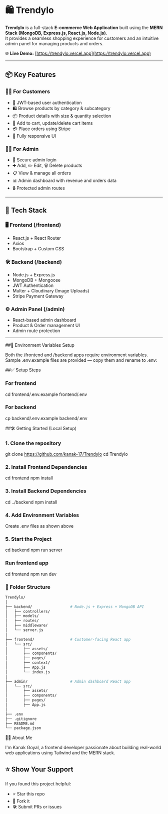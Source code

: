 # 🛍️ Trendylo

**Trendylo** is a full-stack **E-commerce Web Application** built using the **MERN Stack (MongoDB, Express.js, React.js, Node.js)**.  
It provides a seamless shopping experience for customers and an intuitive admin panel for managing products and orders.

🌐 **Live Demo:** [https://trendylo.vercel.app](https://trendylo.vercel.app)

---

## 📦 Key Features

### 👩‍💻 For Customers
- 🔐 JWT-based user authentication
- 🛍️ Browse products by category & subcategory
- 📦 Product details with size & quantity selection
- 🛒 Add to cart, update/delete cart items
- 💳 Place orders using Stripe
- 📱 Fully responsive UI

### 👩‍💼 For Admin
- 🔐 Secure admin login
- ➕ Add, ✏️ Edit, 🗑️ Delete products
- 📋 View & manage all orders
- 📊 Admin dashboard with revenue and orders data
- 🔒 Protected admin routes

---

## 🚀 Tech Stack

### 🖥️ Frontend (/frontend)
- React.js + React Router
- Axios
- Bootstrap + Custom CSS

### 🛠️ Backend (/backend)
- Node.js + Express.js
- MongoDB + Mongoose
- JWT Authentication
- Multer + Cloudinary (Image Uploads)
- Stripe Payment Gateway

### ⚙️ Admin Panel (/admin)
- React-based admin dashboard
- Product & Order management UI
- Admin route protection

---
##🔐 Environment Variables Setup

Both the /frontend and /backend apps require environment variables.
Sample .env.example files are provided — copy them and rename to .env:

##✅ Setup Steps

### For frontend
cd frontend/.env.example frontend/.env

### For backend
cp backend/.env.example backend/.env

##🛠️ Getting Started (Local Setup)
### 1. Clone the repository
git clone https://github.com/kanak-17/Trendylo
cd Trendylo

### 2. Install Frontend Dependencies
cd frontend
npm install

### 3. Install Backend Dependencies
cd ../backend
npm install

### 4. Add Environment Variables
 Create .env files as shown above

### 5. Start the Project
cd backend
npm run server

### Run frontend app
cd frontend
npm run dev

### 📁 Folder Structure
```bash
Trendylo/
│
├── backend/                 # Node.js + Express + MongoDB API
│   ├── controllers/
│   ├── models/
│   ├── routes/
│   ├── middleware/
│   └── server.js
│
├── frontend/                # Customer-facing React app
│   └── src/
│       ├── assets/
│       ├── components/
│       ├── pages/
│       ├── context/
│       ├── App.js
│       └── index.js
│
├── admin/                   # Admin dashboard React app
│   └── src/
│       ├── assets/
│       ├── components/
│       ├── pages/
│       ├── App.js
│
├── .env
├── .gitignore
├── README.md
└── package.json
```

🙋‍♀️ About Me

I'm Kanak Goyal, a frontend developer passionate about building real-world web applications using Tailwind and the MERN stack.


## ⭐️ Show Your Support

If you found this project helpful:

- ⭐️ Star this repo  
- 🍴 Fork it  
- 🛠️ Submit PRs or issues
